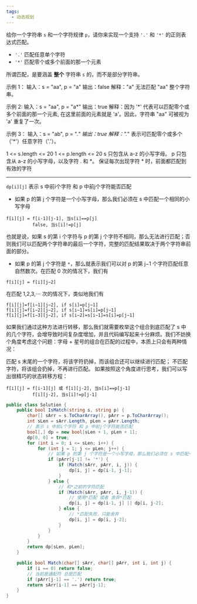 ```yaml
---
tags:
  - 动态规划
---
```


给你一个字符串 `s` 和一个字符规律 `p`，请你来实现一个支持 `'.'` 和 `'*'` 的正则表达式匹配。

- `'.'` 匹配任意单个字符
- `'*'` 匹配零个或多个前面的那一个元素

所谓匹配，是要涵盖 **整个** 字符串 `s` 的，而不是部分字符串。

示例 1：
输入：s = "aa", p = "a"
输出：false
解释："a" 无法匹配 "aa" 整个字符串。

示例 2:
输入：s = "aa", p = "a*"
输出：true
解释：因为 '*' 代表可以匹配零个或多个前面的那一个元素, 在这里前面的元素就是 'a'。因此，字符串 "aa" 可被视为 'a' 重复了一次。

示例 3：
输入：s = "ab", p = ".*"
输出：true
解释：".*" 表示可匹配零个或多个（'*'）任意字符（'.'）。

1 <= s.length <= 20
1 <= p.length <= 20
s 只包含从 a-z 的小写字母。
p 只包含从 a-z 的小写字母，以及字符 . 和 *。
保证每次出现字符 * 时，前面都匹配到有效的字符

---

`dp[i][j]` 表示 s 中前i个字符 和 p 中前j个字符能否匹配

* 如果 p 的第 j 个字符是一个小写字母，那么我们必须在 s 中匹配一个相同的小写字母

```
f[i][j] = f[i-1][j-1], 当s[i]==p[j]
          false, 当s[i]!=p[j]
```

也就是说，如果 s 的第 i 个字符与 p 的第 j 个字符不相同，那么无法进行匹配；否则我们可以匹配两个字符串的最后一个字符，完整的匹配结果取决于两个字符串前面的部分。

* 如果 p 的第 j 个字符是 `*`，那么就表示我们可以对 p 的第 j−1 个字符匹配任意自然数次。在匹配 0 次的情况下，我们有

`f[i][j] = f[i][j−2]`

在匹配 1,2,3,⋯ 次的情况下，类似地我们有

```
f[i][j]=f[i−1][j−2], if s[i]=p[j−1]
f[i][j]=f[i−2][j−2], if s[i−1]=s[i]=p[j−1]
f[i][j]=f[i−3][j−2], if s[i−2]=s[i−1]=s[i]=p[j−1]​
```

如果我们通过这种方法进行转移，那么我们就需要枚举这个组合到底匹配了 s 中的几个字符，会增导致时间复杂度增加，并且代码编写起来十分麻烦。我们不妨换个角度考虑这个问题：字母 + 星号的组合在匹配的过程中，本质上只会有两种情况：

匹配 s 末尾的一个字符，将该字符扔掉，而该组合还可以继续进行匹配；
不匹配字符，将该组合扔掉，不再进行匹配。
如果按照这个角度进行思考，我们可以写出很精巧的状态转移方程：

```
f[i][j] = f[i-1][j] 或 f[i][j-2], 当s[i]==p[j-1]
          f[i][j-2], 当s[i]!=p[j-1]
```


```C#
public class Solution {
    public bool IsMatch(string s, string p) {
        char[] sArr = s.ToCharArray(), pArr = p.ToCharArray();
        int sLen = sArr.Length, pLen = pArr.Length;
        // 表示 s 中前i个字符 和 p 中前j个字符能否匹配
        bool[,] dp = new bool[sLen + 1, pLen + 1];
        dp[0, 0] = true;
        for (int i = 0; i <= sLen; i++) {
            for (int j = 1; j <= pLen; j++) {
                // 如果 p 的第 j 个字符是一个小写字母，那么我们必须在 s 中匹配一个相同的小写字母
                if (pArr[j-1] != '*') {
                    if (Match(sArr, pArr, i, j)) {
                        dp[i, j] = dp[i-1, j-1];
                    }
                } else {
                    // 和*之前的字符匹配
                    if (Match(sArr, pArr, i, j-1)) {
                        // 使用*匹配 或者 舍弃*匹配
                        dp[i, j] = dp[i-1, j] || dp[i, j-2];
                    } else {
                        // *匹配失败，只能舍弃
                        dp[i, j] = dp[i, j-2];
                    }
                }
            }
        }
        return dp[sLen, pLen];
    }

    public bool Match(char[] sArr, char[] pArr, int i, int j) {
        if (i == 0) return false;
        // 当前是通配符 总是匹配
        if (pArr[j-1] == '.') return true;
        return sArr[i-1] == pArr[j-1];
    }
}
```
